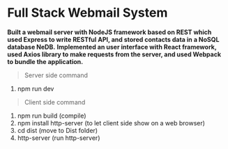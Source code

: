 # Full Stack Webmail System
**Built a webmail server with NodeJS framework based on REST which used Express to write RESTful API, and stored contacts data in a NoSQL database NeDB.**
**Implemented an user interface with React framework, used Axios library to make requests from the server, and used Webpack to bundle the application.**

> Server side command
1. npm run dev

> Client side command
1. npm run build (compile)
2. npm install http-server (to let client side show on a web browser)
3. cd dist (move to Dist folder) 
3. http-server (run http-server)

